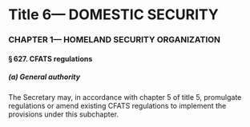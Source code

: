 
# Title 6— DOMESTIC SECURITY
### CHAPTER 1— HOMELAND SECURITY ORGANIZATION
#### § 627. CFATS regulations
##### (a) General authority

The Secretary may, in accordance with chapter 5 of title 5, promulgate regulations or amend existing CFATS regulations to implement the provisions under this subchapter.
